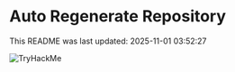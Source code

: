 # Auto Regenerate Repository

This README was last updated: 2025-11-01 03:52:27

 ![TryHackMe](https://tryhackme.com/badge/533634)